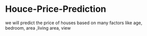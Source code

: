 # Houce-Price-Prediction
we will predict the price of houses based on  many factors like age, bedroom, area ,living area, view
